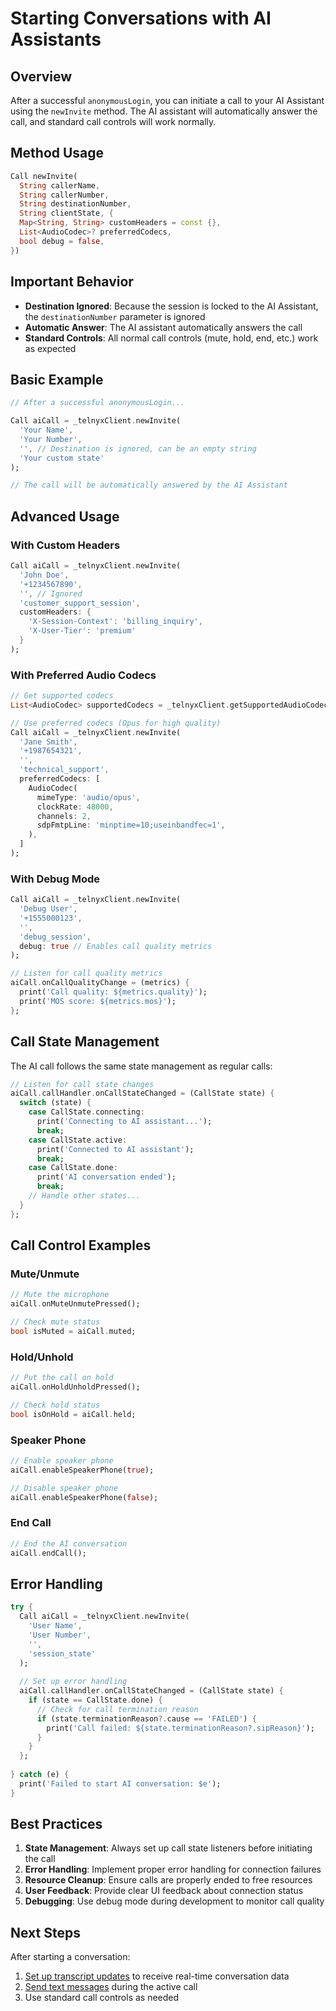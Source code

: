 # Starting Conversations with AI Assistants

## Overview

After a successful `anonymousLogin`, you can initiate a call to your AI Assistant using the `newInvite` method. The AI assistant will automatically answer the call, and standard call controls will work normally.

## Method Usage

```dart
Call newInvite(
  String callerName,
  String callerNumber,
  String destinationNumber,
  String clientState, {
  Map<String, String> customHeaders = const {},
  List<AudioCodec>? preferredCodecs,
  bool debug = false,
})
```

## Important Behavior

- **Destination Ignored**: Because the session is locked to the AI Assistant, the `destinationNumber` parameter is ignored
- **Automatic Answer**: The AI assistant automatically answers the call
- **Standard Controls**: All normal call controls (mute, hold, end, etc.) work as expected

## Basic Example

```dart
// After a successful anonymousLogin...

Call aiCall = _telnyxClient.newInvite(
  'Your Name',
  'Your Number', 
  '', // Destination is ignored, can be an empty string
  'Your custom state'
);

// The call will be automatically answered by the AI Assistant
```

## Advanced Usage

### With Custom Headers

```dart
Call aiCall = _telnyxClient.newInvite(
  'John Doe',
  '+1234567890',
  '', // Ignored
  'customer_support_session',
  customHeaders: {
    'X-Session-Context': 'billing_inquiry',
    'X-User-Tier': 'premium'
  }
);
```

### With Preferred Audio Codecs

```dart
// Get supported codecs
List<AudioCodec> supportedCodecs = _telnyxClient.getSupportedAudioCodecs();

// Use preferred codecs (Opus for high quality)
Call aiCall = _telnyxClient.newInvite(
  'Jane Smith',
  '+1987654321',
  '',
  'technical_support',
  preferredCodecs: [
    AudioCodec(
      mimeType: 'audio/opus',
      clockRate: 48000,
      channels: 2,
      sdpFmtpLine: 'minptime=10;useinbandfec=1',
    ),
  ]
);
```

### With Debug Mode

```dart
Call aiCall = _telnyxClient.newInvite(
  'Debug User',
  '+1555000123',
  '',
  'debug_session',
  debug: true // Enables call quality metrics
);

// Listen for call quality metrics
aiCall.onCallQualityChange = (metrics) {
  print('Call quality: ${metrics.quality}');
  print('MOS score: ${metrics.mos}');
};
```

## Call State Management

The AI call follows the same state management as regular calls:

```dart
// Listen for call state changes
aiCall.callHandler.onCallStateChanged = (CallState state) {
  switch (state) {
    case CallState.connecting:
      print('Connecting to AI assistant...');
      break;
    case CallState.active:
      print('Connected to AI assistant');
      break;
    case CallState.done:
      print('AI conversation ended');
      break;
    // Handle other states...
  }
};
```

## Call Control Examples

### Mute/Unmute

```dart
// Mute the microphone
aiCall.onMuteUnmutePressed();

// Check mute status
bool isMuted = aiCall.muted;
```

### Hold/Unhold

```dart
// Put the call on hold
aiCall.onHoldUnholdPressed();

// Check hold status  
bool isOnHold = aiCall.held;
```

### Speaker Phone

```dart
// Enable speaker phone
aiCall.enableSpeakerPhone(true);

// Disable speaker phone
aiCall.enableSpeakerPhone(false);
```

### End Call

```dart
// End the AI conversation
aiCall.endCall();
```

## Error Handling

```dart
try {
  Call aiCall = _telnyxClient.newInvite(
    'User Name',
    'User Number',
    '',
    'session_state'
  );
  
  // Set up error handling
  aiCall.callHandler.onCallStateChanged = (CallState state) {
    if (state == CallState.done) {
      // Check for call termination reason
      if (state.terminationReason?.cause == 'FAILED') {
        print('Call failed: ${state.terminationReason?.sipReason}');
      }
    }
  };
  
} catch (e) {
  print('Failed to start AI conversation: $e');
}
```

## Best Practices

1. **State Management**: Always set up call state listeners before initiating the call
2. **Error Handling**: Implement proper error handling for connection failures
3. **Resource Cleanup**: Ensure calls are properly ended to free resources
4. **User Feedback**: Provide clear UI feedback about connection status
5. **Debugging**: Use debug mode during development to monitor call quality

## Next Steps

After starting a conversation:
1. [Set up transcript updates](https://developers.telnyx.com/development/webrtc/flutter-sdk/ai-agent/transcript-updates) to receive real-time conversation data
2. [Send text messages](https://developers.telnyx.com/development/webrtc/flutter-sdk/ai-agent/text-messaging) during the active call
3. Use standard call controls as needed
